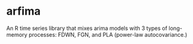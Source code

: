 # arfima
An R time series library that mixes arima models with 3 types of long-memory processes:  FDWN, FGN, and PLA (power-law autocovariance.)
